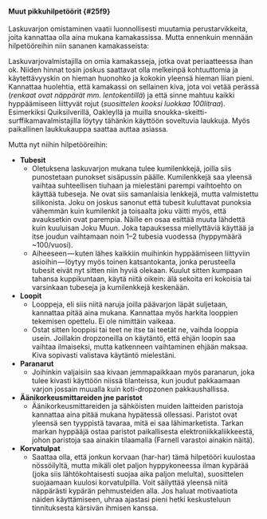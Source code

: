 #### Muut pikkuhilpetöörit {#25f9}

Laskuvarjon omistaminen vaatii luonnollisesti muutamia perustarvikkeita, joita kannattaa olla aina mukana kamakassissa. Mutta ennenkuin mennään hilpetööreihin niin sananen kamakasseista:

Laskuvarjovalmistajilla on omia kamakasseja, jotka ovat periaatteessa ihan ok. Niiden hinnat tosin joskus saattavat olla melkeinpä kohtuuttomia ja käytettävyyskin on hieman huonohko ja kokokin yleensä hieman liian pieni. Kannattaa huolehtia, että kamakassi on sellainen kiva, jota voi vetää perässä \(_renkaat ovat näppärät mm. lentokentillä_\) ja että sinne mahtuu kaikki hyppäämiseen liittyvät rojut \(_suosittelen kooksi luokkaa 100litraa_\). Esimerkiksi Quiksilverillä, Oakleyllä ja muilla snoukka-skeitti-surffikamavalmistajilla löytyy tähänkin käyttöön soveltuvia laukkuja. Myös paikallinen laukkukauppa saattaa auttaa asiassa.

Mutta nyt niihin hilpetööreihin:

* **Tubesit**
  * Oletuksena laskuvarjon mukana tulee kumilenkkejä, joilla siis punostetaan punokset sisäpussin päälle. Kumilenkkejä saa yleensä vaihtaa suhteellisen tiuhaan ja mielestäni parempi vaihtoehto on käyttää tubeseja. Ne ovat siis samanlaisia lenkkejä, mutta valmistettu silikonista. Joku on joskus sanonut että tubesit kuluttavat punoksia vähemmän kuin kumilenkit ja toisaalta joku väitti myös, että avauksetkin ovat parempia. Näille en osaa esittää muuta lähdettä kuin kuuluisan Joku Muun. Joka tapauksessa miellyttäviä käyttää ja itse joudun vaihtamaan noin 1–2 tubesia vuodessa \(hyppymäärä ~100/vuosi\).
  * Aiheeseen — kuten lähes kaikkiin muihinkin hyppäämiseen liittyviin asioihin — löytyy myös toinen katsantokanta, jonka perusteella tubesit eivät nyt sitten niin hyviä olekaan.
    Kuulut sitten kumpaan tahansa kuppikuntaan, käytä niitä oikein: älä sekoita eri kokoisia tai varsinkaan tubeseja ja kumilenkkejä keskenään.
* **Loopit**
  * Looppeja, eli siis niitä naruja joilla päävarjon läpät suljetaan, kannattaa pitää aina mukana. Kannattaa myös harkita looppien tekemisen opettelu. Ei ole nimittäin vaikeaa.
  * Ostat sitten looppisi tai teet ne itse tai teetät ne, vaihda looppia usein. Joillakin dropzoneilla on käytäntö, että ehjän loopin saa vaihtaa ilmaiseksi, mutta katkenneen vaihtaminen ehjään maksaa. Kiva sopivasti valistava käytäntö mielestäni.
* **Paranarut**
  * Joihinkin valjaisiin saa kivaan jemmapaikkaan myös paranarun, joka tulee kivasti käyttöön niissä tilanteissa, kun joudut pakkaamaan varjon jossain muualla kuin koti-dropzonen pakkaushallissa.
* **Äänikorkeusmittareiden jne paristot**
  * Äänikorkeusmittareiden ja sähköisten muiden laitteiden paristoja kannattaa aina pitää mukana hypätessä ollessasi. Paristot ovat yleensä sen tyyppistä tavaraa, mitä ei saa lähimarketista. Tarkan markan hyppääjä ostaa paristot paikallisesta elektroniikkaliikkeestä, johon paristoja saa ainakin tilaamalla \(Farnell varastoi ainakin näitä\).
* **Korvatulpat**
  * Saattaa olla, että jonkun korvaan \(har-har\) tämä hilpetööri kuulostaa nössöilyltä, mutta mikäli olet paljon hyppykoneessa ilman kypärää \(joka siis lähtökohtaisesti suojaa aika paljon melulta\), suosittelen suojaamaan kuulosi korvatulpilla. Voit säilyttää yleensä niitä näppärästi kypärän pehmusteiden alla. Jos haluat motivaatiota näiden käyttämiseen, uhraa ajastasi pieni hetki keskusteluun tinnituksesta kärsivän ihmisen kanssa.

  


